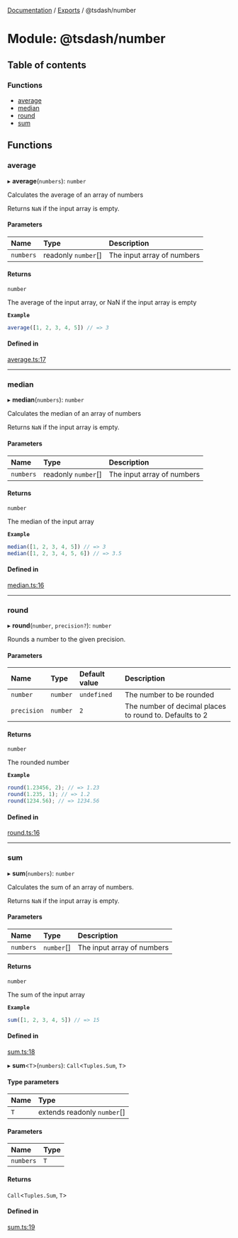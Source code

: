 [Documentation](../README.md) / [Exports](../modules.md) / @tsdash/number

# Module: @tsdash/number

## Table of contents

### Functions

- [average](tsdash_number.md#average)
- [median](tsdash_number.md#median)
- [round](tsdash_number.md#round)
- [sum](tsdash_number.md#sum)

## Functions

### average

▸ **average**(`numbers`): `number`

Calculates the average of an array of numbers

Returns `NaN` if the input array is empty.

#### Parameters

| Name | Type | Description |
| :------ | :------ | :------ |
| `numbers` | readonly `number`[] | The input array of numbers |

#### Returns

`number`

The average of the input array, or NaN if the input array is empty

**`Example`**

```ts
average([1, 2, 3, 4, 5]) // => 3
```

#### Defined in

[average.ts:17](https://github.com/mhodge11/tsdash/blob/c625984/packages/number/src/average.ts#L17)

___

### median

▸ **median**(`numbers`): `number`

Calculates the median of an array of numbers

Returns `NaN` if the input array is empty.

#### Parameters

| Name | Type | Description |
| :------ | :------ | :------ |
| `numbers` | readonly `number`[] | The input array of numbers |

#### Returns

`number`

The median of the input array

**`Example`**

```ts
median([1, 2, 3, 4, 5]) // => 3
median([1, 2, 3, 4, 5, 6]) // => 3.5
```

#### Defined in

[median.ts:16](https://github.com/mhodge11/tsdash/blob/c625984/packages/number/src/median.ts#L16)

___

### round

▸ **round**(`number`, `precision?`): `number`

Rounds a number to the given precision.

#### Parameters

| Name | Type | Default value | Description |
| :------ | :------ | :------ | :------ |
| `number` | `number` | `undefined` | The number to be rounded |
| `precision` | `number` | `2` | The number of decimal places to round to. Defaults to 2 |

#### Returns

`number`

The rounded number

**`Example`**

```ts
round(1.23456, 2); // => 1.23
round(1.235, 1); // => 1.2
round(1234.56); // => 1234.56
```

#### Defined in

[round.ts:16](https://github.com/mhodge11/tsdash/blob/c625984/packages/number/src/round.ts#L16)

___

### sum

▸ **sum**(`numbers`): `number`

Calculates the sum of an array of numbers.

Returns `NaN` if the input array is empty.

#### Parameters

| Name | Type | Description |
| :------ | :------ | :------ |
| `numbers` | `number`[] | The input array of numbers |

#### Returns

`number`

The sum of the input array

**`Example`**

```ts
sum([1, 2, 3, 4, 5]) // => 15
```

#### Defined in

[sum.ts:18](https://github.com/mhodge11/tsdash/blob/c625984/packages/number/src/sum.ts#L18)

▸ **sum**\<`T`\>(`numbers`): `Call`\<`Tuples.Sum`, `T`\>

#### Type parameters

| Name | Type |
| :------ | :------ |
| `T` | extends readonly `number`[] |

#### Parameters

| Name | Type |
| :------ | :------ |
| `numbers` | `T` |

#### Returns

`Call`\<`Tuples.Sum`, `T`\>

#### Defined in

[sum.ts:19](https://github.com/mhodge11/tsdash/blob/c625984/packages/number/src/sum.ts#L19)
